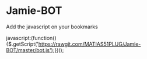 # Jamie-BOT

Add the javascript on your bookmarks



javascript:(function(){$.getScript('https://rawgit.com/MATIAS51PLUG/Jamie-BOT/master/bot.js');})();
